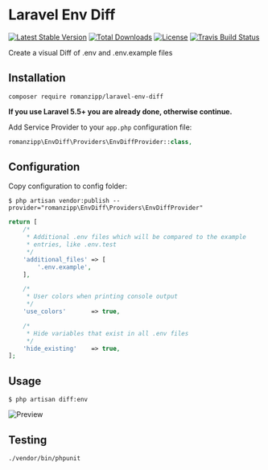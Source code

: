 # Laravel Env Diff

[![Latest Stable Version](https://img.shields.io/packagist/v/romanzipp/laravel-env-diff.svg?style=flat-square)](https://packagist.org/packages/romanzipp/laravel-env-diff)
[![Total Downloads](https://img.shields.io/packagist/dt/romanzipp/laravel-env-diff.svg?style=flat-square)](https://packagist.org/packages/romanzipp/laravel-env-diff)
[![License](https://img.shields.io/packagist/l/romanzipp/laravel-env-diff.svg?style=flat-square)](https://packagist.org/packages/romanzipp/laravel-env-diff)
[![Travis Build Status](https://img.shields.io/travis/romanzipp/Laravel-Env-Diff/master.svg?style=flat-square)](https://travis-ci.org/romanzipp/Laravel-Env-Diff)

Create a visual Diff of .env and .env.example files

## Installation

```
composer require romanzipp/laravel-env-diff
```

**If you use Laravel 5.5+ you are already done, otherwise continue.**

Add Service Provider to your `app.php` configuration file:

```php
romanzipp\EnvDiff\Providers\EnvDiffProvider::class,
```

## Configuration

Copy configuration to config folder:

```
$ php artisan vendor:publish --provider="romanzipp\EnvDiff\Providers\EnvDiffProvider"
```

```php
return [
    /*
     * Additional .env files which will be compared to the example
     * entries, like .env.test
     */
    'additional_files' => [
        '.env.example',
    ],

    /*
     * User colors when printing console output
     */
    'use_colors'       => true,

    /*
     * Hide variables that exist in all .env files
     */
    'hide_existing'    => true,
];
```

## Usage

```
$ php artisan diff:env
```

![Preview](https://raw.githubusercontent.com/romanzipp/Laravel-Env-Diff/master/preview.png)

## Testing

```shell
./vendor/bin/phpunit
```
